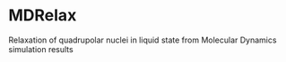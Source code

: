 # MDRelax
Relaxation of quadrupolar nuclei in liquid state from Molecular Dynamics simulation results
